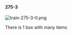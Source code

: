 #### 275-3
![train-275-3-0.png](https://github.com/lil-lab/nlvr/raw/master/nlvr/train/images/51/train-275-3-0.png "train-275-3-0.png")

There is 1 box with many items